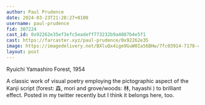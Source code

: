 ```yaml
---
author: Paul Prudence
date: 2024-03-23T21:28:27+0100
username: paul-prudence
fid: 307224
cast_id: 0x92262e35ef3efc5eadeff773232b9a4087b4e5f1
cast: https://farcaster.xyz/paul-prudence/0x92262e35
image: https://imagedelivery.net/BXluQx4ige9GuW0Ia56BHw/7fc03914-7178-4894-a27e-20fbe1422b00/original
layout: post
---
```


Ryuichi Yamashiro
Forest, 1954

A classic work of visual poetry employing the pictographic aspect of the Kanji script (forest: 森, mori and grove/woods: 林, hayashi ) to brilliant effect. Posted in my twitter recently but I think it belongs here, too.

<img src='https://imagedelivery.net/BXluQx4ige9GuW0Ia56BHw/7fc03914-7178-4894-a27e-20fbe1422b00/original' alt='' referrerpolicy='no-referrer'/>
